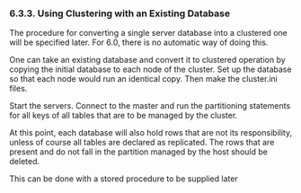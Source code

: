 <div id="clusteroperationexdb" class="section">

<div class="titlepage">

<div>

<div>

### 6.3.3. Using Clustering with an Existing Database

</div>

</div>

</div>

The procedure for converting a single server database into a clustered
one will be specified later. For 6.0, there is no automatic way of doing
this.

One can take an existing database and convert it to clustered operation
by copying the initial database to each node of the cluster. Set up the
database so that each node would run an identical copy. Then make the
cluster.ini files.

Start the servers. Connect to the master and run the partitioning
statements for all keys of all tables that are to be managed by the
cluster.

At this point, each database will also hold rows that are not its
responsibility, unless of course all tables are declared as replicated.
The rows that are present and do not fall in the partition managed by
the host should be deleted.

This can be done with a stored procedure to be supplied later

</div>
